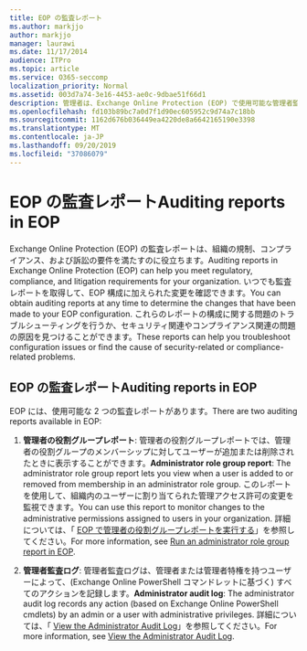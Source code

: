 ```yaml
---
title: EOP の監査レポート
ms.author: markjjo
author: markjjo
manager: laurawi
ms.date: 11/17/2014
audience: ITPro
ms.topic: article
ms.service: O365-seccomp
localization_priority: Normal
ms.assetid: 003d7a74-3e16-4453-ae0c-9dbae51f66d1
description: 管理者は、Exchange Online Protection (EOP) で使用可能な管理者監査レポートについて学ぶことができます。
ms.openlocfilehash: fd103b89bc7a0d7f1d90ec605952c9d74a7c18bb
ms.sourcegitcommit: 1162d676b036449ea4220de8a6642165190e3398
ms.translationtype: MT
ms.contentlocale: ja-JP
ms.lasthandoff: 09/20/2019
ms.locfileid: "37086079"
---
```

# <a name="auditing-reports-in-eop"></a><span data-ttu-id="84ead-103">EOP の監査レポート</span><span class="sxs-lookup"><span data-stu-id="84ead-103">Auditing reports in EOP</span></span>

<span data-ttu-id="84ead-104">Exchange Online Protection (EOP) の監査レポートは、組織の規制、コンプライアンス、および訴訟の要件を満たすのに役立ちます。</span><span class="sxs-lookup"><span data-stu-id="84ead-104">Auditing reports in Exchange Online Protection (EOP) can help you meet regulatory, compliance, and litigation requirements for your organization.</span></span> <span data-ttu-id="84ead-105">いつでも監査レポートを取得して、EOP 構成に加えられた変更を確認できます。</span><span class="sxs-lookup"><span data-stu-id="84ead-105">You can obtain auditing reports at any time to determine the changes that have been made to your EOP configuration.</span></span> <span data-ttu-id="84ead-106">これらのレポートの構成に関する問題のトラブルシューティングを行うか、セキュリティ関連やコンプライアンス関連の問題の原因を見つけることができます。</span><span class="sxs-lookup"><span data-stu-id="84ead-106">These reports can help you troubleshoot configuration issues or find the cause of security-related or compliance-related problems.</span></span>
  
## <a name="auditing-reports-in-eop"></a><span data-ttu-id="84ead-107">EOP の監査レポート</span><span class="sxs-lookup"><span data-stu-id="84ead-107">Auditing reports in EOP</span></span>

<span data-ttu-id="84ead-108">EOP には、使用可能な 2 つの監査レポートがあります。</span><span class="sxs-lookup"><span data-stu-id="84ead-108">There are two auditing reports available in EOP:</span></span>
  
1. <span data-ttu-id="84ead-109">**管理者の役割グループレポート**: 管理者の役割グループレポートでは、管理者の役割グループのメンバーシップに対してユーザーが追加または削除されたときに表示することができます。</span><span class="sxs-lookup"><span data-stu-id="84ead-109">**Administrator role group report**: The administrator role group report lets you view when a user is added to or removed from membership in an administrator role group.</span></span> <span data-ttu-id="84ead-110">このレポートを使用して、組織内のユーザーに割り当てられた管理アクセス許可の変更を監視できます。</span><span class="sxs-lookup"><span data-stu-id="84ead-110">You can use this report to monitor changes to the administrative permissions assigned to users in your organization.</span></span> <span data-ttu-id="84ead-111">詳細については、「 [EOP で管理者の役割グループレポートを実行する](run-an-administrator-role-group-report-in-eop-eop.md)」を参照してください。</span><span class="sxs-lookup"><span data-stu-id="84ead-111">For more information, see [Run an administrator role group report in EOP](run-an-administrator-role-group-report-in-eop-eop.md).</span></span>

2. <span data-ttu-id="84ead-112">**管理者監査ログ**: 管理者監査ログは、管理者または管理者特権を持つユーザーによって、(Exchange Online PowerShell コマンドレットに基づく) すべてのアクションを記録します。</span><span class="sxs-lookup"><span data-stu-id="84ead-112">**Administrator audit log**: The administrator audit log records any action (based on Exchange Online PowerShell cmdlets) by an admin or a user with administrative privileges.</span></span> <span data-ttu-id="84ead-113">詳細については、「 [View the Administrator Audit Log](https://docs.microsoft.com/exchange/security-and-compliance/exchange-auditing-reports/view-administrator-audit-log)」を参照してください。</span><span class="sxs-lookup"><span data-stu-id="84ead-113">For more information, see [View the Administrator Audit Log](https://docs.microsoft.com/exchange/security-and-compliance/exchange-auditing-reports/view-administrator-audit-log).</span></span>
